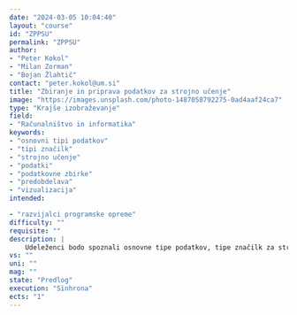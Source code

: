```yaml
---
date: "2024-03-05 10:04:40"
layout: "course"
id: "ZPPSU"
permalink: "ZPPSU"
author:
- "Peter Kokol"
- "Milan Zorman"
- "Bojan Žlahtič"
contact: "peter.kokol@um.si"
title: "Zbiranje in priprava podatkov za strojno učenje"
image: "https://images.unsplash.com/photo-1487058792275-0ad4aaf24ca7"
type: "Krajše izobraževanje"
field:
- "Računalništvo in informatika"
keywords:
- "osnovni tipi podatkov"
- "tipi značilk"
- "strojno učenje"
- "podatki"
- "podatkovne zbirke"
- "predobdelava"
- "vizualizacija"
intended:

- "razvijalci programske opreme"
difficulty: ""
requisite: ""
description: |
    Udeleženci bodo spoznali osnovne tipe podatkov, tipe značilk za strojno obdelavo, osnovne principe pridobivanja in organizacije podatkov ter podatkovnih zbirk, pomen predobdelave in vizualizacije podatkov.
vs: ""
uni: ""
mag: ""
state: "Predlog"
execution: "Sinhrona"
ects: "1"
---
```

